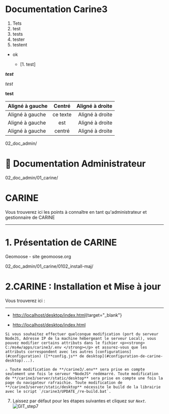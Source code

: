 # Documentation Carine3

1. Tets
2. test
3. tests
4. tester
5. testent


* ok

  - [1. test]
 
**_test_**

_test_

**test**

| Aligné à gauche  | Centré          | Aligné à droite |
| :--------------- |:---------------:| -----:|
| Aligné à gauche  |   ce texte        |  Aligné à droite |
| Aligné à gauche  | est             |   Aligné à droite |
| Aligné à gauche  | centré          |    Aligné à droite |


02_doc_admin/

# 🔧 Documentation Administrateur

02_doc_admin/01_carine/

# CARINE

Vous trouverez ici les points à connaître en tant qu'administrateur et gestionnaire de CARINE

--------------------------------------------------------------------------------------------------------

# 1. Présentation de CARINE

Geomoose - site geomoose.org


[//]: # (TODO faire une présentation de CARINE pour les administrateur??)

02_doc_admin/01_carine/0102_install-maj/

# 2.CARINE : Installation et Mise à jour

Vous trouverez ici :

--------------------------------------------------------------------------------------------------------

* [http://localhost/desktop/index.html](http://localhost/desktop/index.html){target="_blank"}

* <a href="http://localhost/desktop/index.html" target="_blank">http://localhost/desktop/index.html</a>

```note
Si vous souhaitez effectuer quelconque modification (port du serveur NodeJS, Adresse IP de la machine hébergeant le serveur Local), vous pouvez modifier certains attributs dans le fichier <p><strong> C:/ms4w/apps/carine3/.env </strong></p> et assurez-vous que les attributs correspondent avec les autres [configurations](#configuration) ([**config.js** de desktop](#configuration-de-carine-desktop)...).

⚠️ Toute modification de **/carine3/.env** sera prise en compte seulement une fois le serveur *NodeJS* redémarré. Toute modification de **/carine3/server/static/desktop** sera prise en compte une fois la page du navigateur rafraichie. Toute modification de **/carine3/server/static/desktop** nécessite le build de la librairie avec le script `/carine3/UPDATE_/re-build.bat`.
```

7. Laissez par défaut pour les étapes suivantes et cliquez sur *`Next`*.  
![GIT_step7](C:/Users/antonin.helies/Pictures/test.jpg)
